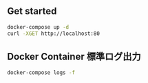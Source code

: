 ## Get started

```bash
docker-compose up -d
curl -XGET http://localhost:80
```

## Docker Container 標準ログ出力
```bash
docker-compose logs -f
```
